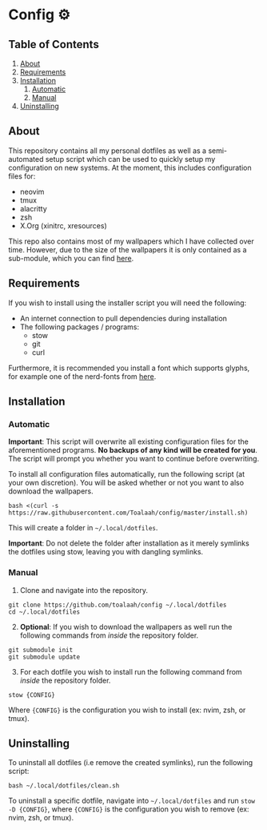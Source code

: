 # Config ⚙️

## Table of Contents

1. [About](#about)
2. [Requirements](#requirements)
3. [Installation](#installation)
    1. [Automatic](#automatic)
    2. [Manual](#manual)
4. [Uninstalling](#uninstallation)

## About

This repository contains all my personal dotfiles as well as a semi-automated setup script which can be used to quickly setup my configuration on new systems. At the moment, this includes configuration files for:

- neovim
- tmux
- alacritty
- zsh
- X.Org (xinitrc, xresources)

This repo also contains most of my wallpapers which I have collected over time. However, due to the size of the wallpapers it is only contained as a sub-module, which you can find [here](https://github.com/toalaah/wallpapers).

## Requirements

If you wish to install using the installer script you will need the following:

- An internet connection to pull dependencies during installation
- The following packages / programs:
  - stow
  - git
  - curl

Furthermore, it is recommended you install a font which supports glyphs, for example one of the nerd-fonts from [here](https://github.com/ryanoasis/nerd-fonts).

## Installation

### Automatic 

**Important**: This script will overwrite all existing configuration files for the aforementioned programs. **No backups of any kind will be created for you**. The script will prompt you whether you want to continue before overwriting. 

To install all configuration files automatically, run the following script (at your own discretion). You will be asked whether or not you want to also download the wallpapers.

```shell
bash <(curl -s https://raw.githubusercontent.com/Toalaah/config/master/install.sh)
```
This will create a folder in `~/.local/dotfiles`.

**Important**: Do not delete the folder after installation as it merely symlinks the dotfiles using stow, leaving you with dangling symlinks.

### Manual

1. Clone and navigate into the repository.

```shell
git clone https://github.com/toalaah/config ~/.local/dotfiles
cd ~/.local/dotfiles
```

2. **Optional**: If you wish to download the wallpapers as well run the following commands from _inside_ the repository folder.

```shell
git submodule init
git submodule update
```

3. For each dotfile you wish to install run the following command from _inside_ the repository folder.

```shell
stow {CONFIG}
```

Where `{CONFIG}` is the configuration you wish to install (ex: nvim, zsh, or tmux).

## Uninstalling

To uninstall all dotfiles (i.e remove the created symlinks), run the following script:

```shell
bash ~/.local/dotfiles/clean.sh
```
To uninstall a specific dotfile, navigate into `~/.local/dotfiles` and run `stow -D {CONFIG}`, where `{CONFIG}` is the configuration you wish to remove (ex: nvim, zsh, or tmux).

